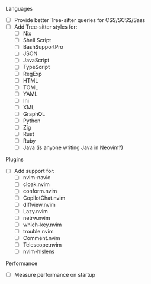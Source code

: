 Languages
- [ ] Provide better Tree-sitter queries for CSS/SCSS/Sass
- [ ] Add Tree-sitter styles for:
  - [ ] Nix
  - [ ] Shell Script
  - [ ] BashSupportPro
  - [ ] JSON
  - [ ] JavaScript
  - [ ] TypeScript
  - [ ] RegExp
  - [ ] HTML
  - [ ] TOML
  - [ ] YAML
  - [ ] Ini
  - [ ] XML
  - [ ] GraphQL
  - [ ] Python
  - [ ] Zig
  - [ ] Rust
  - [ ] Ruby
  - [ ] Java (is anyone writing Java in Neovim?)
        
Plugins
- [ ] Add support for:
  - [ ] nvim-navic
  - [ ] cloak.nvim
  - [ ] conform.nvim
  - [ ] CopilotChat.nvim
  - [ ] diffview.nvim
  - [ ] Lazy.nvim
  - [ ] netrw.nvim
  - [ ] which-key.nvim
  - [ ] trouble.nvim
  - [ ] Comment.nvim
  - [ ] Telescope.nvim
  - [ ] nvim-hlslens
        
Performance
- [ ] Measure performance on startup
